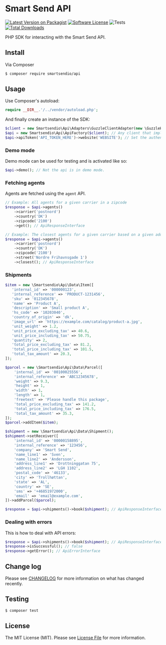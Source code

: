 # Smart Send API

[![Latest Version on Packagist][ico-version]][link-packagist]
[![Software License][ico-license]](LICENSE.md)
![Tests](https://github.com/smartsendio/php-sdk/workflows/Tests/badge.svg)
[![Total Downloads][ico-downloads]][link-downloads]

PHP SDK for interacting with the Smart Send API.

## Install

Via Composer

``` bash
$ composer require smartsendio/api
```

## Usage

Use Composer's autoload:

```php
require __DIR__.'/../vendor/autoload.php';
```

And finally create an instance of the SDK:

```php
$client = new Smartsendio\Api\Adapters\GuzzleClientAdapter(new \GuzzleHttp\Client());
$api = new Smartsendio\Api\ApiFactory($client); // Any client that implements ClientInterface can be used
$api->apiToken('API_TOKEN_HERE')->website('WEBSITE'); // Set the authentication parameters
```

### Demo mode
Demo mode can be used for testing and is activated like so:

```php
$api->demo(); // Not the api is in demo mode.
```

### Fetching agents
Agents are fetched using the `agent` API.

```php
// Example: All agents for a given carrier in a zipcode
$response = $api->agents()
    ->carrier('postnord')
    ->country('DK')
    ->zipcode('2100')
    ->get(); // ApiResponseInterface

// Example: The closest agents for a given carrier based on a given address
$response = $api->agents()
    ->carrier('postnord')
    ->country('DK')
    ->zipcode('2100')
    ->street('Nordre Frihavnsgade 1')
    ->closest(); // ApiResponseInterface
```

### Shipments
```php
$item = new \Smartsendio\Api\Data\Item([
   'internal_id' => '000000123',
   'internal_reference' => 'PRODUCT-1231456',
   'sku' => '012345678',
   'name' => 'Product A',
   'description' => 'Small product A',
   'hs_code' => '10203040',
   'country_of_origin' => 'dk',
   'image_url' => 'https://example.com/catalog/product-a.jpg',
   'unit_weight' => 1.2,
   'unit_price_excluding_tax' => 40.6,
   'unit_price_including_tax' => 50.75,
   'quantity' => 2,
   'total_price_excluding_tax' => 81.2,
   'total_price_including_tax' => 101.5,
   'total_tax_amount' => 20.3,
]);

$parcel = new \Smartsendio\Api\Data\Parcel([
    'internal_id' => '00100025556',
    'internal_reference' => 'ABC12345678',
    'weight' => 9.3,
    'height' => 1,
    'width' => 1,
    'length' => 1,
    'freetext' => 'Please handle this package',
    'total_price_excluding_tax' => 141.2,
    'total_price_including_tax' => 176.5,
    'total_tax_amount' => 35.3,
]);
$parcel->addItem($item);

$shipment = new \Smartsendio\Api\Data\Shipment();
$shipment->setReceiver([
    'internal_id' => '00000158895',
    'internal_reference' => '123456',
    'company' => 'Smart Send',
    'name_line1' => 'Sven',
    'name_line2' => 'Andersson',
    'address_line1' => 'Drottninggatan 75',
    'address_line2' => 'LGH 1102',
    'postal_code' => '46133',
    'city' => 'Trollhøttan',
    'state' => 'AL',
    'country' => 'SE',
    'sms' => '+46851972000',
    'email' => 'email@example.com',
])->addParcel($parcel);

$response = $api->shipments()->book($shipment); // ApiResponseInterface
```

### Dealing with errors
This is how to deal with API errors:

```php
$response = $api->shipments()->book($shipment); // ApiResponseInterface
$response->isSuccessful(); // false
$response->getError(); // ApiErrorInterface
```

## Change log

Please see [CHANGELOG](CHANGELOG.md) for more information on what has changed recently.

## Testing

``` bash
$ composer test
```

## License

The MIT License (MIT). Please see [License File](LICENSE.md) for more information.

[ico-version]: https://img.shields.io/packagist/v/smartsendio/api.svg?style=flat-square
[ico-license]: https://img.shields.io/badge/license-MIT-brightgreen.svg?style=flat-square
[ico-travis]: https://img.shields.io/travis/smartsendio/api/master.svg?style=flat-square
[ico-scrutinizer]: https://img.shields.io/scrutinizer/coverage/g/smartsendio/api.svg?style=flat-square
[ico-code-quality]: https://img.shields.io/scrutinizer/g/smartsendio/api.svg?style=flat-square
[ico-downloads]: https://img.shields.io/packagist/dt/smartsendio/api.svg?style=flat-square

[link-packagist]: https://packagist.org/packages/smartsendio/api
[link-travis]: https://travis-ci.org/smartsendio/api
[link-scrutinizer]: https://scrutinizer-ci.com/g/smartsendio/api/code-structure
[link-code-quality]: https://scrutinizer-ci.com/g/smartsendio/api
[link-downloads]: https://packagist.org/packages/smartsendio/api
[link-author]: https://github.com/smartsendio
[link-contributors]: ../../contributors
